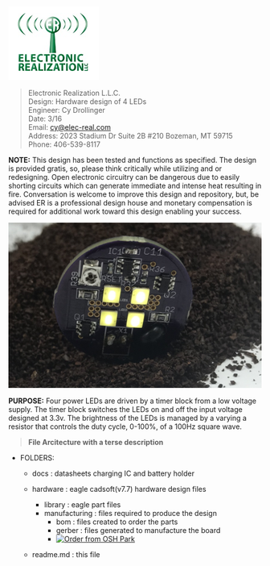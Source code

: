 
![ER_LOGO](/docs/github.png)
>Electronic Realization L.L.C.								   
>Design: Hardware design of 4 LEDs		   
>Engineer: Cy Drollinger								   
>Date: 3/16												           
>Email: cy@elec-real.com								   
>Address: 2023 Stadium Dr Suite 2B #210 Bozeman, MT 59715				   
>Phone: 406-539-8117	

**NOTE:**
 This design has been tested and functions as specified. The design is provided gratis, so, please 
 think critically while utilizing and or redesigning. Open electronic circuitry can be dangerous due 
 to easily shorting circuits which can generate immediate and intense heat resulting in fire. Conversation is
 welcome to improve this design and repository, but, be advised ER is a professional design house and
 monetary compensation is required for additional work toward this design enabling your success.			   
	 
![low voltage lighting](/docs/pictures/headlightV1.6.png)

**PURPOSE:**
Four power LEDs are driven by a timer block from a low voltage supply. The timer block switches the LEDs on
and off the input voltage designed at 3.3v. The brightness of the LEDs is managed by a varying a resistor that
controls the duty cycle, 0-100%, of a 100Hz square wave.
  
>**File Arcitecture with a terse description**


* FOLDERS:
	* docs		: datasheets charging IC and battery holder
	* hardware	: eagle cadsoft(v7.7) hardware design files 	
		* library		: eagle part files 
		* manufacturing	: files required to produce the design
			* bom	: files created to order the parts	
			* gerber	: files generated to manufacture the board
			* <a href="https://oshpark.com/shared_projects/x1jqUElK"><img src="https://oshpark.com/assets/badge-5b7ec47045b78aef6eb9d83b3bac6b1920de805e9a0c227658eac6e19a045b9c.png" alt="Order from OSH Park"></img></a>
	
	* readme.md	: this file
	
